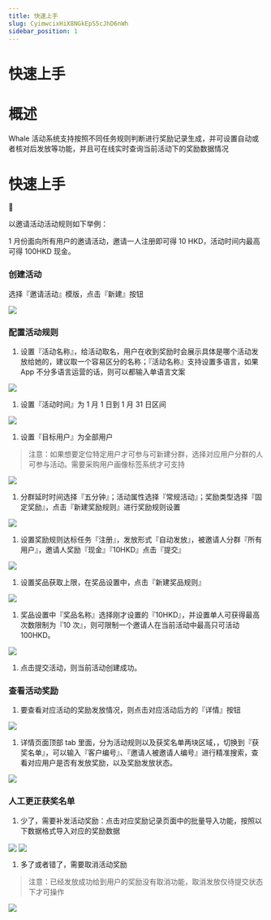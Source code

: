 ```yaml
---
title: 快速上手
slug: CyimwcixHiX8NGkEpS5cJhD6nWh
sidebar_position: 1
---
```



# 快速上手

# 概述

Whale 活动系统支持按照不同任务规则判断进行奖励记录生成，并可设置自动或者核对后发放等功能，并且可在线实时查询当前活动下的奖励数据情况

# 快速上手

<div class="callout callout-bg-2 callout-border-2">
<div class='callout-emoji'>📌</div>
<p>以邀请活动活动规则如下举例：</p>
<p>1 月份面向所有用户的邀请活动，邀请一人注册即可得 10 HKD，活动时间内最高可得 100HKD 现金。</p>
</div>

### 创建活动

选择『邀请活动』模版，点击『新建』按钮

<img src="/assets/C8SBbPeLwoIsjRxQC8ec28WVnza.png" src-width="2816" src-height="1508" align="center"/>

### 配置活动规则

1. 设置『活动名称』，给活动取名，用户在收到奖励时会展示具体是哪个活动发放给她的，建议取一个容易区分的名称；『活动名称』支持设置多语言，如果 App 不分多语言运营的话，则可以都输入单语言文案

<img src="/assets/R2ynbGjgLoV4E8xTx9OcvdH3n7k.png" src-width="2332" src-height="1474" align="center"/>

1. 设置『活动时间』为 1 月 1 日到 1 月 31 日区间

<img src="/assets/YvsPbijeFo7GzaxuQn1ca0i7nGg.png" src-width="2340" src-height="1480" align="center"/>

1. 设置『目标用户』为全部用户

> 注意：如果想要定位特定用户才可参与可新建分群，选择对应用户分群的人可参与活动。需要采购用户画像标签系统才可支持

<img src="/assets/OgrWbjKnNoK9x5xqRFMc7knqnOb.png" src-width="2308" src-height="1506" align="center"/>

1. 分群延时时间选择『五分钟』；活动属性选择『常规活动』；奖励类型选择『固定奖励』，点击『新建奖励规则』进行奖励规则设置

<img src="/assets/PuiCbNBfeoU3EOxp8W7cs6PEnUf.png" src-width="2306" src-height="1356" align="center"/>

1. 设置奖励规则达标任务『注册』，发放形式『自动发放』，被邀请人分群『所有用户』，邀请人奖励『现金』『10HKD』点击『提交』

<img src="/assets/DzvFbiP04oq7zoxnyj4cS76Nnwc.png" src-width="1456" src-height="1589" align="center"/>

1. 设置奖品获取上限，在奖品设置中，点击『新建奖品规则』

<img src="/assets/PSDGbBomhoqyQjxesAycarCInlg.png" src-width="2184" src-height="1286" align="center"/>

1. 奖品设置中『奖品名称』选择刚才设置的『10HKD』，并设置单人可获得最高次数限制为『10 次』，则可限制一个邀请人在当前活动中最高只可活动 100HKD。

<img src="/assets/VPTVbkm3aowJ5Rxuz46cWah3nDc.png" src-width="2252" src-height="1382" align="center"/>

1. 点击提交活动，则当前活动创建成功。

### 查看活动奖励

1. 要查看对应活动的奖励发放情况，则点击对应活动后方的『详情』按钮

<img src="/assets/X6jobtA6HodjpPxX7hxcmb5cnQh.png" src-width="2346" src-height="1408" align="center"/>

1. 详情页面顶部 tab 里面，分为活动规则以及获奖名单两块区域，，切换到『获奖名单』，可以输入『客户编号』、『邀请人被邀请人编号』进行精准搜索，查看对应用户是否有发放奖励，以及奖励发放状态。

<img src="/assets/Ya1ib7RTDoRIMyxVEm9c4X5BnGf.png" src-width="2308" src-height="1458" align="center"/>

### 人工更正获奖名单

1. 少了，需要补发活动奖励：点击对应奖励记录页面中的批量导入功能，按照以下数据格式导入对应的奖励数据

<img src="/assets/X6odb8nL4ofL4XxYuk6cJzsLnrj.png" src-width="2368" src-height="236" align="center"/>

<img src="/assets/MhuJbP0sqozCcPxnQUVcrQnDndb.png" src-width="2294" src-height="1398" align="center"/>

1. 多了或者错了，需要取消活动奖励

> 注意：已经发放成功给到用户的奖励没有取消功能，取消发放仅待提交状态下才可操作

<img src="/assets/Q2wNbuhpZo1VdTxap8ccFx4mnMc.png" src-width="2276" src-height="1456" align="center"/>

